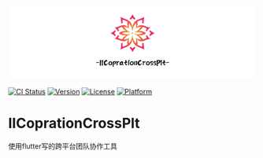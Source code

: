 ![IICoprationCrossPlt: IICoprationCrossPlt](https://github.com/hatjs880328s/IICoprationCrossPlt/blob/master/Des.png?raw=true)

[![CI Status](https://img.shields.io/travis/hatjs880328s/IISecurity.svg?style=flat)](https://travis-ci.org/hatjs880328s/IISecurity)
[![Version](https://img.shields.io/cocoapods/v/IISecurity.svg?style=flat)](https://cocoapods.org/pods/IISecurity)
[![License](https://img.shields.io/cocoapods/l/IISecurity.svg?style=flat)](https://cocoapods.org/pods/IISecurity)
[![Platform](https://img.shields.io/cocoapods/p/IISecurity.svg?style=flat)](https://cocoapods.org/pods/IISecurity)


# IICoprationCrossPlt
使用flutter写的跨平台团队协作工具
